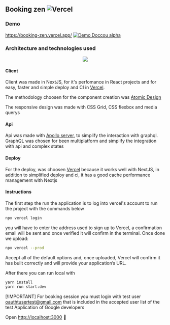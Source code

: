 ## Booking zen ![Vercel](http://therealsujitk-vercel-badge.vercel.app/?app=therealsujitk-vercel-badge)

### Demo 
https://booking-zen.vercel.app/
 [![Demo Doccou alpha](https://i.imgur.com/VMfiF5Q.gif)](https://i.imgur.com/VMfiF5Q.mp4)
 

### Architecture and technologies used 

<p align="center">
  <img src="https://i.imgur.com/L9qvoev.png"/>
</p>

#### Client 
Client was made in NextJS, for it's perfomance in React projects and for easy, faster and simple deploy and CI in [Vercel](https://vercel.com/).

The methodology choosen for the component creation was [Atomic Design](https://atomicdesign.bradfrost.com/chapter-2/)

The responsive design was made with CSS Grid, CSS flexbox and media querys

#### Api

Api was made with [Apollo server](https://www.apollographql.com/docs/), to simplify the interaction with graphql. GraphQL was chosen for been multiplatform and simplify the integration with api and complex states

#### Deploy
For the deploy, was choosen [Vercel](https://vercel.com) because it works well with NextJS, in addition to simplified deploy and ci, it has a good cache performance management with Nextjs


#### Instructions
The first step the run the application is to log into vercel's account to run the project with the commands below
```bash
npx vercel login
```
you will have to enter the address used to sign up to Vercel, a confirmation email will be sent and once verified it will confirm in the terminal. Once done we upload:
```bash
npx vercel --prod
```
Accept all of the default options and, once uploaded, Vercel will confirm it has built correctly and will provide your application’s URL. 


After there you can run local with 
```bash
yarn install
yarn run start:dev
```

[!IMPORTANT] For booking session you must login with test user oauthtusertest@gmail.com
that is included in the accepted user list of the test Application of Google developers 

Open [http://localhost:3000](http://localhost:3000)  🎉
